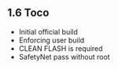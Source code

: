## 1.6 Toco

- Initial official build
- Enforcing user build
- CLEAN FLASH is required
- SafetyNet pass without root